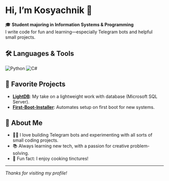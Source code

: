 # Hi, I’m Kosyachnik 👋

🎓 **Student majoring in Information Systems & Programming**  
I write code for fun and learning—especially Telegram bots and helpful small projects.

## 🛠️ Languages & Tools
![Python](https://img.shields.io/badge/-Python-3776AB?style=flat&logo=python&logoColor=white)
![C#](https://img.shields.io/badge/-C%23-239120?style=flat&logo=c-sharp&logoColor=white)

## 🚀 Favorite Projects

- [**LightDB**](https://github.com/ATiKE1/LightDB): My take on a lightweight work with database (Microsoft SQL Server).
- [**First-Boot-Installer**](https://github.com/ATiKE1/First-Boot-Installer): Automates setup on first boot for new systems.

## 📝 About Me

- 👨‍💻 I love building Telegram bots and experimenting with all sorts of small coding projects.
- 📚 Always learning new tech, with a passion for creative problem-solving.
- 🍶 Fun fact: I enjoy cooking tinctures!

---

_Thanks for visiting my profile!_
